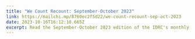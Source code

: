 ```yaml
---
title: "We Count Recount: September-October 2023"
link: https://mailchi.mp/8760ec2f5d22/we-count-recount-sep-oct-2023
date: 2023-10-16T16:12:10.665Z
excerpt: Read the September-October 2023 edition of the IDRC's monthly newsletter.
---
```

